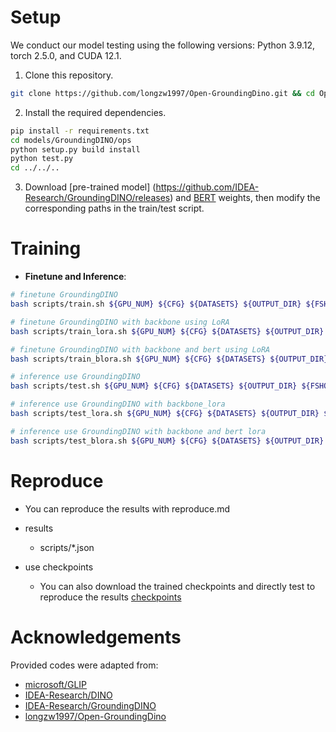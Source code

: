 # Setup

We conduct our model testing using the following versions: Python 3.9.12, torch 2.5.0, and CUDA 12.1.

1. Clone this repository.

```bash
git clone https://github.com/longzw1997/Open-GroundingDino.git && cd Open-GroundingDino/
```

2. Install the required dependencies.

```bash
pip install -r requirements.txt 
cd models/GroundingDINO/ops
python setup.py build install
python test.py
cd ../../..
```

3. Download [pre-trained model] (https://github.com/IDEA-Research/GroundingDINO/releases) and [BERT](https://huggingface.co/bert-base-uncased) weights, then modify the corresponding paths in the train/test script.

# Training

- **Finetune and Inference**:

```  bash
# finetune GroundingDINO
bash scripts/train.sh ${GPU_NUM} ${CFG} ${DATASETS} ${OUTPUT_DIR} ${FSHOT} ${IDIR}

# finetune GroundingDINO with backbone using LoRA
bash scripts/train_lora.sh ${GPU_NUM} ${CFG} ${DATASETS} ${OUTPUT_DIR} ${FSHOT} ${IDIR}

# finetune GroundingDINO with backbone and bert using LoRA
bash scripts/train_blora.sh ${GPU_NUM} ${CFG} ${DATASETS} ${OUTPUT_DIR} ${FSHOT} ${IDIR}

# inference use GroundingDINO
bash scripts/test.sh ${GPU_NUM} ${CFG} ${DATASETS} ${OUTPUT_DIR} ${FSHOT} ${IDIR}

# inference use GroundingDINO with backbone_lora
bash scripts/test_lora.sh ${GPU_NUM} ${CFG} ${DATASETS} ${OUTPUT_DIR} ${FSHOT} ${IDIR}

# inference use GroundingDINO with backbone and bert lora
bash scripts/test_blora.sh ${GPU_NUM} ${CFG} ${DATASETS} ${OUTPUT_DIR} ${FSHOT} ${IDIR}
```

# Reproduce

- You can reproduce the results with reproduce.md

- results
    - scripts/*.json

- use checkpoints
    - You can also download the trained checkpoints and directly test to reproduce the results [checkpoints](https://pan.baidu.com/s/1y_PTfQwWp8PWerR42Xi04w?pwd=v4t2)


# Acknowledgements
Provided codes were adapted from:

- [microsoft/GLIP](https://github.com/microsoft/GLIP)
- [IDEA-Research/DINO](https://github.com/IDEA-Research/DINO/)
- [IDEA-Research/GroundingDINO](https://github.com/IDEA-Research/GroundingDINO)
- [longzw1997/Open-GroundingDino](https://github.com/longzw1997/Open-GroundingDino.git)


 


